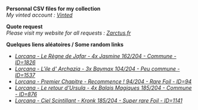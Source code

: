 **Personnal CSV files for my collection**  
*My vinted account : [Vinted](https://www.vinted.fr/member/223153477)*

**Quote request**  
*Please visit my website for all requests : [Zarctus.fr](https://www.zarctus.fr/)*


**Quelques liens aléatoires / Some random links**
- *[Lorcana - Le Règne de Jafar - 4x Jasmine 162/204 - Commune - ID=1826](https://www.vinted.fr/items/6495278043-lorcana-le-regne-de-jafar-4x-jasmine-162204-commune-id1826)*
- *[Lorcana - L'ile d' Archazia - 3x Baymax 104/204 - Peu commune - ID=1537](https://www.vinted.fr/items/6770983804-lorcana-lile-d-archazia-3x-baymax-104204-peu-commune-id1537)*
- *[Lorcana - Premier Chapitre - Recommence ! 94/204 - Rare Foil - ID=94](https://www.vinted.fr/items/5786680150-lorcana-premier-chapitre-recommence-94204-rare-foil-id94)*
- *[Lorcana - Le retour d'Ursula - 4x Balais Magiques 185/204 - Commune - ID=876](https://www.vinted.fr/items/6604742301-lorcana-le-retour-dursula-4x-balais-magiques-185204-commune-id876)*
- *[Lorcana - Ciel Scintillant - Kronk 185/204 - Super rare Foil - ID=1141](https://www.vinted.fr/items/4980814545-lorcana-ciel-scintillant-kronk-185204-super-rare-foil-id1141)*
